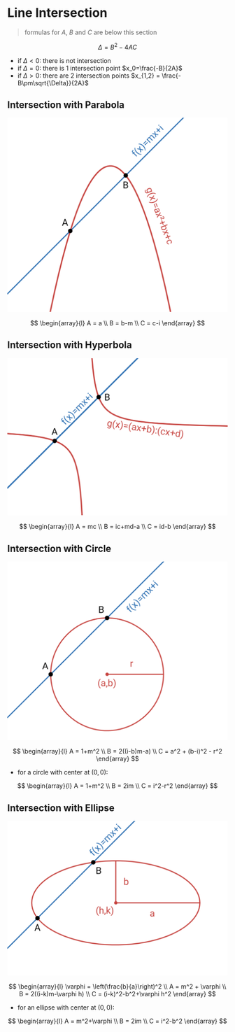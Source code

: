# Line Intersection

> formulas for $A$, $B$ and $C$ are below this section

$$
\Delta = B^2-4AC
$$

- if $\Delta \lt 0$: there is not intersection
- if $\Delta = 0$: there is 1 intersection point $x_0=\frac{-B}{2A}$
- if $\Delta \gt 0$: there are 2 intersection points $x_{1,2} = \frac{-B\pm\sqrt{\Delta}}{2A}$

## Intersection with Parabola

![Intersection of line and parabola](https://raw.githubusercontent.com/damianc/math-notes/refs/heads/master/_images/anal-geom/intersection/line-intersection-with-parabola.png)

$$
\begin{array}{l}
A = a
\\
B = b-m
\\
C = c-i
\end{array}
$$

## Intersection with Hyperbola

![Intersection of line and hyperbola](https://raw.githubusercontent.com/damianc/math-notes/refs/heads/master/_images/anal-geom/intersection/line-intersection-with-hyperbola.png)

$$
\begin{array}{l}
A = mc
\\
B = ic+md-a
\\
C = id-b
\end{array}
$$

## Intersection with Circle

![Intersection of line and circle](https://raw.githubusercontent.com/damianc/math-notes/refs/heads/master/_images/anal-geom/intersection/line-intersection-with-circle.png)

$$
\begin{array}{l}
A = 1+m^2
\\
B = 2((i-b)m-a)
\\
C = a^2 + (b-i)^2 - r^2
\end{array}
$$

- for a circle with center at $(0,0)$:

$$
\begin{array}{l}
A = 1+m^2
\\
B = 2im
\\
C = i^2-r^2
\end{array}
$$

## Intersection with Ellipse

![Intersection of line and ellipse](https://raw.githubusercontent.com/damianc/math-notes/refs/heads/master/_images/anal-geom/intersection/line-intersection-with-ellipse.png)

$$
\begin{array}{l}
\varphi = \left(\frac{b}{a}\right)^2
\\
A = m^2 + \varphi
\\
B = 2((i-k)m-\varphi h)
\\
C = (i-k)^2-b^2+\varphi h^2
\end{array}
$$

- for an ellipse with center at $(0,0)$:

$$
\begin{array}{l}
A = m^2+\varphi
\\
B = 2im
\\
C = i^2-b^2
\end{array}
$$


